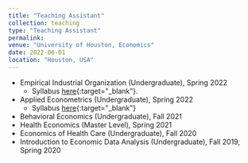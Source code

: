```yaml
---
title: "Teaching Assistant"
collection: teaching
type: "Teaching Assistant"
permalink: 
venue: "University of Houston, Economics"
date: 2022-06-01
location: "Houston, USA"
---
```


- Empirical Industrial Organization (Undergraduate), Spring 2022
    - Syllabus [here](https://github.com/evaloaeza/Empirical-IO/blob/main/IO_szabo_%20syllabus_2022_updated.pdf){:target="_blank"}.
- Applied Econometrics (Undergraduate), Spring 2022
    - Syllabus [here](https://github.com/evaloaeza/Applied-Econometrics){:target="_blank"}
- Behavioral Economics (Undergraduate), Fall 2021
- Health Economics (Master Level), Spring 2021
- Economics of Health Care (Undergraduate), Fall 2020
- Introduction to Economic Data Analysis (Undergraduate), Fall 2019, Spring 2020

